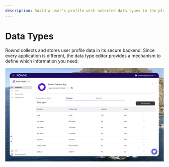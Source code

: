 ```yaml
---
description: Build a user's profile with selected data types in the platform
---
```


# Data Types

Rownd collects and stores user profile data in its secure backend. Since every application is different, the data type editor provides a mechanism to define which information you need.

![Applications page with the Data Types tab selected](<../../../.gitbook/assets/Screen Shot 2022-07-24 at 9.35.22 PM.png>)
